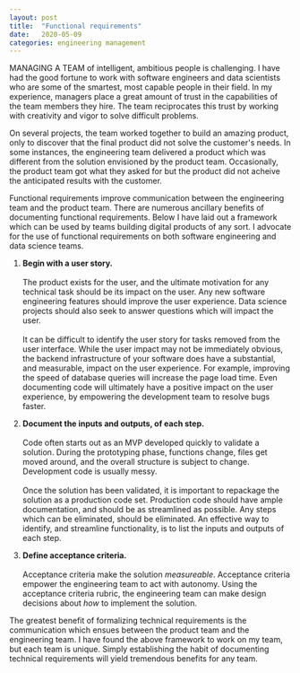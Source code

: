 ```yaml
---
layout: post
title:  "Functional requirements"
date:   2020-05-09
categories: engineering management
---
```

MANAGING A TEAM of intelligent, ambitious people is challenging. I have had the good fortune to work with software engineers and data scientists who are some of the smartest, most capable people in their field. In my experience, managers place a great amount of trust in the capabilities of the team members they hire. The team reciprocates this trust by working with creativity and vigor to solve difficult problems.

 On several projects, the team worked together to build an amazing product, only to discover that the final product did not solve the customer's needs. In some instances, the engineering team delivered a product which was different from the solution envisioned by the product team. Occasionally, the product team got what they asked for but the product did not acheive the anticipated results with the customer.

Functional requirements improve communication between the engineering team and the product team. There are numerous ancillary benefits of documenting functional requirements. Below I have laid out a framework which can be used by teams building digital products of any sort. I advocate for the use of functional requirements on both software engineering and data science teams. 

1. **Begin with a user story.**
<br><br>The product exists for the user, and the ultimate motivation for any technical task should be its impact on the user. Any new software engineering features should improve the user experience. Data science projects should also seek to answer questions which will impact the user.
<br><br>It can be difficult to identify the user story for tasks removed from the user interface. While the user impact may not be immediately obvious, the backend infrastructure of your software does have a substantial, and measurable, impact on the user experience. For example, improving the speed of database queries will increase the page load time. Even documenting code will ultimately have a positive impact on the user experience, by empowering the development team to resolve bugs faster.

2. **Document the inputs and outputs, of each step.**
<br><br>Code often starts out as an MVP developed quickly to validate a solution. During the prototyping phase, functions change, files get moved around, and the overall structure is subject to change. Development code is usually messy.
<br><br>Once the solution has been validated, it is important to repackage the solution as a production code set. Production code should have ample documentation, and should be as streamlined as possible. Any steps which can be eliminated, should be eliminated. An effective way to identify, and streamline functionality, is to list the inputs and outputs of each step.

3. **Define acceptance criteria.**
<br><br>Acceptance criteria make the solution *measureable*. Acceptance criteria empower the engineering team to act with autonomy. Using the acceptance criteria rubric, the engineering team can make design decisions about *how* to implement the solution.

The greatest benefit of formalizing technical requirements is the communication which ensues between the product team and the engineering team. I have found the above framework to work on my team, but each team is unique. Simply establishing the habit of documenting technical requirements will yield tremendous benefits for any team.